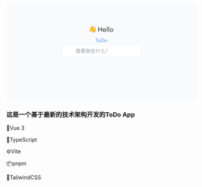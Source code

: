 ![img.png](src/assets/ToDoBG.png)
### 这是一个基于最新的技术架构开发的ToDo App
🔧Vue 3

🔧TypeScript

⚙️Vite

📦pnpm

👔TailwindCSS
